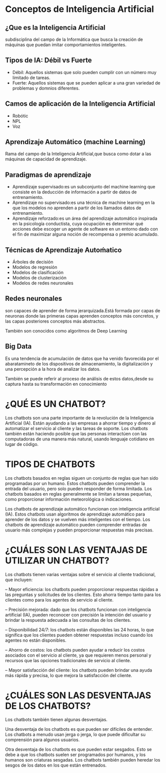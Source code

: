 # Conceptos de Inteligencia Artificial

## ¿Que es la Inteligencia Artificial

subdisciplina del campo de la Informática que busca la creación de máquinas que puedan imitar comportamientos inteligentes.

## Tipos de IA: Débil vs Fuerte

* Débil: Aquellos sistemas que solo pueden cumplir con un número muy limitado de tareas.
* Fuerte: Aquellos sistemas que se pueden aplicar a una gran variedad de problemas y domnios diferentes.

## Camos de aplicación de la Inteligencia Artificial

* Robótic
* NPL
* Voz

## Aprendizaje Automático (machine Learning)

 Rama del campo de la Inteligencia Artificial,que busca como dotar a las máquinas de capacidad de aprendizaje.
 
 ## Paradigmas de aprendizaje
 
 * Aprendizaje supervisado:es un subconjunto del machine learning que consiste en la deducción de información a partir de datos de entrenamiento.
 * Aprendizaje no supervisado:es una técnica de machine learning en la que los modelos no aprenden a partir de los llamados datos de entrenamiento.
 * Aprendizaje reforzado:es un área del aprendizaje automático inspirada en la psicología conductista, cuya ocupación es determinar qué acciones debe escoger un agente de software en un entorno dado con el fin de maximizar alguna noción de recompensa o premio acumulado.
 
 ## Técnicas de Aprendizaje Autoḿatico
 
 * Árboles de decisión
 * Modelos de regresión
 * Modelos de clasificación
 * Modelos de clusterización
 * Modelos de redes neuronales
 
 ## Redes neuronales
 
 son capaces de aprender de forma jerarquizada.Está formada por capas de neuronas donde las primeras capas aprenden conceptos más concretos, y las capas posteriores conceptos más abstractos.
 
 También son conocidos como algoritmos de Deep Learning 
 
 ## Big Data
 Es una tendencia de acumulación de datos que ha venido favorecida por el abaratamineto de los dispositivos de almacenamiento, la digitalización y una percepción a la hora de analizar los datos.
 
 También se puede referir al proceso de análisis de estos datos,desde su captura hasta su transformación en conocimiento
 # ¿QUÉ ES UN CHATBOT?
Los chatbots son una parte importante de la revolución de la Inteligencia Artificial (IA). Están ayudando a las empresas a ahorrar tiempo y dinero al automatizar el servicio al cliente y las tareas de soporte. Los chatbots también están haciendo posible que las personas interactúen con las computadoras de una manera más natural, usando lenguaje cotidiano en lugar de código.

# TIPOS DE CHATBOTS 
Los chatbots basados ​​en reglas siguen un conjunto de reglas que han sido programadas por un humano. Estos chatbots pueden comprender la entrada del usuario, pero solo pueden responder de forma limitada. Los chatbots basados ​​en reglas generalmente se limitan a tareas pequeñas, como proporcionar información meteorológica o indicaciones.

Los chatbots de aprendizaje automático funcionan con inteligencia artificial (IA). Estos chatbots usan algoritmos de aprendizaje automático para aprender de los datos y se vuelven más inteligentes con el tiempo. Los chatbots de aprendizaje automático pueden comprender entradas de usuario más complejas y pueden proporcionar respuestas más precisas.

# ¿CUÁLES SON LAS VENTAJAS DE UTILIZAR UN CHATBOT?
Los chatbots tienen varias ventajas sobre el servicio al cliente tradicional, que incluyen:

– Mayor eficiencia: los chatbots pueden proporcionar respuestas rápidas a las preguntas y solicitudes de los clientes. Esto ahorra tiempo tanto para los clientes como para los agentes de servicio al cliente.

– Precisión mejorada: dado que los chatbots funcionan con inteligencia artificial (IA), pueden reconocer con precisión la intención del usuario y brindar la respuesta adecuada a las consultas de los clientes.

– Disponibilidad 24/7: los chatbots están disponibles las 24 horas, lo que significa que los clientes pueden obtener respuestas incluso cuando los agentes no están disponibles.

– Ahorro de costos: los chatbots pueden ayudar a reducir los costos asociados con el servicio al cliente, ya que requieren menos personal y recursos que las opciones tradicionales de servicio al cliente.

– Mayor satisfacción del cliente: los chatbots pueden brindar una ayuda más rápida y precisa, lo que mejora la satisfacción del cliente.

# ¿CUÁLES SON LAS DESVENTAJAS DE LOS CHATBOTS?
Los chatbots también tienen algunas desventajas.

Una desventaja de los chatbots es que pueden ser difíciles de entender. Los chatbots a menudo usan jerga o jerga, lo que puede dificultar su comprensión para algunos usuarios.

Otra desventaja de los chatbots es que pueden estar sesgados. Esto se debe a que los chatbots suelen ser programados por humanos, y los humanos son criaturas sesgadas. Los chatbots también pueden heredar los sesgos de los datos en los que están entrenados.



